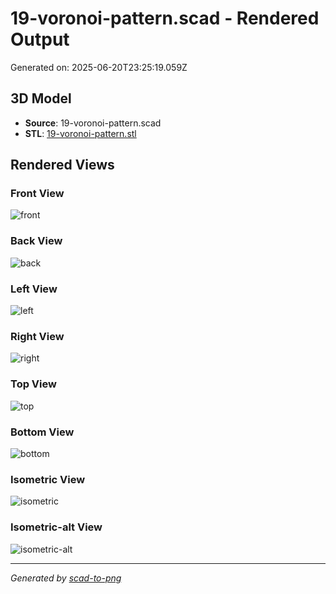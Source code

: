 # 19-voronoi-pattern.scad - Rendered Output

Generated on: 2025-06-20T23:25:19.059Z

## 3D Model

- **Source**: 19-voronoi-pattern.scad
- **STL**: [19-voronoi-pattern.stl](./19-voronoi-pattern.stl)

## Rendered Views

### Front View
![front](./front.png)

### Back View
![back](./back.png)

### Left View
![left](./left.png)

### Right View
![right](./right.png)

### Top View
![top](./top.png)

### Bottom View
![bottom](./bottom.png)

### Isometric View
![isometric](./isometric.png)

### Isometric-alt View
![isometric-alt](./isometric-alt.png)

---
*Generated by [scad-to-png](https://github.com/imjasonh/scad-to-png)*
